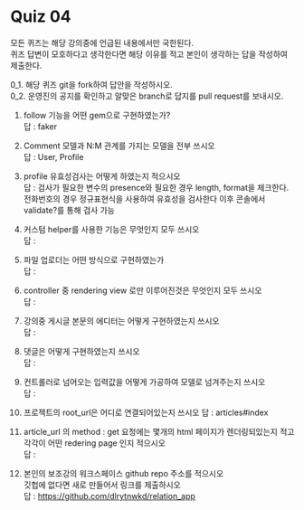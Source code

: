 Quiz 04
=

모든 퀴즈는 해당 강의중에 언급된 내용에서만 국한된다.  
퀴즈 답변이 모호하다고 생각한다면 해당 이유를 적고 본인이 생각하는 답을 작성하여 제출한다.  

0_1. 해당 퀴즈 git을 fork하여 답안을 작성하시오.  
0_2. 운영진의 공지를 확인하고 알맞은 branch로 답지를 pull request를 보내시오.  
1. follow 기능을 어떤 gem으로 구현하였는가?  
    답 :   faker
2. Comment 모델과 N:M 관계를 가지는 모델을 전부 쓰시오  
    답 :   User, Profile
3. profile 유효성검사는 어떻게 하였는지 적으시오  
    답 :   검사가 필요한 변수의 presence와 필요한 경우 length, format을 체크한다. 전화번호의 경우 정규표현식을 사용하여 유효성을 검사한다
이후 콘솔에서 validate?를 통해 검사 가능
4. 커스텀 helper를 사용한 기능은 무엇인지 모두 쓰시오  
    답 :   
5. 파일 업로더는 어떤 방식으로 구현하였는가  
    답 :   
6. controller 중 rendering view 로만 이루어진것은 무엇인지 모두 쓰시오   
    답 :   
7. 강의중 게시글 본문의 에디터는 어떻게 구현하였는지 쓰시오  
    답 :   
8. 댓글은 어떻게 구현하였는지 쓰시오   
    답 :  
9. 컨트롤러로 넘어오는 입력값을 어떻게 가공하여 모델로 넘겨주는지 쓰시오  
    답 :  
10. 프로젝트의 root_url은 어디로 연결되어있는지 쓰시오
    답 : articles#index
11. article_url 의 method : get 요청에는 몇개의 html 페이지가 렌더링되있는지 적고 각각이 어떤 redering page 인지 적으시오  
    답 : 

12. 본인의 보조강의 워크스페이스 github repo 주소를 적으시오  
깃헙에 없다면 새로 만들어서 링크를 제출하시오   
    답 : https://github.com/dlrytnwkd/relation_app
